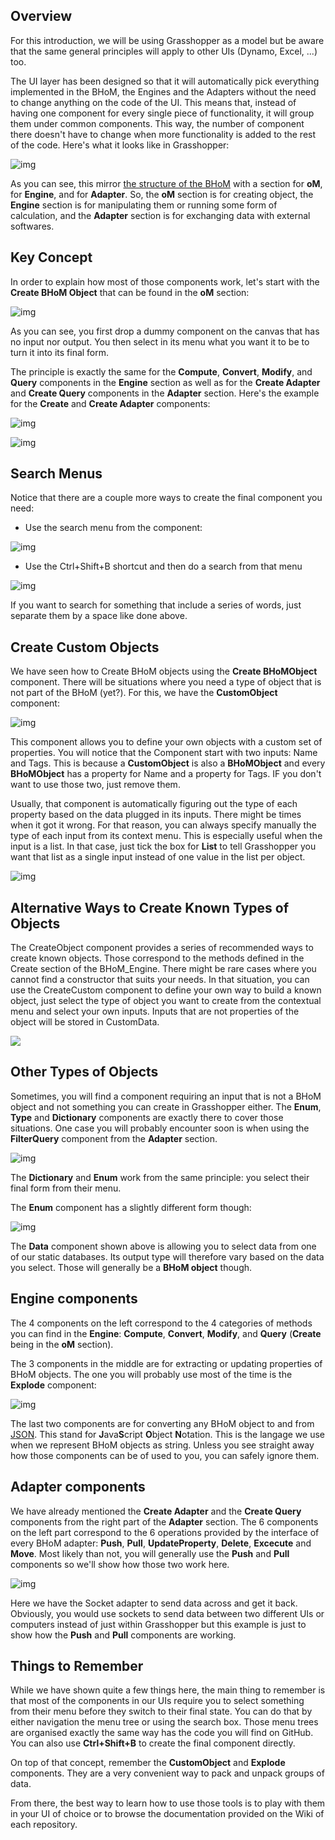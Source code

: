 ## Overview

For this introduction, we will be using Grasshopper as a model but be aware that the same general principles will apply to other UIs (Dynamo, Excel, ...) too. 

The UI layer has been designed so that it will automatically pick everything implemented in the BHoM, the Engines and the Adapters without the need to change anything on the code of the UI. This means that, instead of having one component for every single piece of functionality, it will group them under common components. This way, the number of component there doesn't have to change when more functionality is added to the rest of the code. Here's what it looks like in Grasshopper:

![img](/images/GH_Menu.png)

As you can see, this mirror [the structure of the BHoM](Structure-of-the-BHoM) with a section for **oM**, for **Engine**, and for **Adapter**. So, the **oM** section is for creating object, the **Engine** section is for manipulating them or running some form of calculation, and the **Adapter** section is for exchanging data with external softwares.

## Key Concept

In order to explain how most of those components work, let's start with the **Create BHoM Object** that can be found in the **oM** section:

![img](/images/GH_CreateComponent.gif)

As you can see, you first drop a dummy component on the canvas that has no input nor output. You then select in its menu what you want it to be to turn it into its final form.

The principle is exactly the same for the **Compute**, **Convert**, **Modify**, and **Query** components in the **Engine** section as well as for the **Create Adapter** and **Create Query** components in the **Adapter** section. Here's the example for the **Create** and **Create Adapter** components:

![img](/images/GH_QueryComponent.png)

![img](/images/GH_AdapterComponent.png)

## Search Menus

Notice that there are a couple more ways to create the final component you need: 

* Use the search menu from the component:

![img](/images/GH_ComponentSearchMenu.gif)

* Use the Ctrl+Shift+B shortcut and then do a search from that menu

![img](/images/GH_CtrlBSearchMenu.gif)

If you want to search for something that include a series of words, just separate them by a space like done above.

## Create Custom Objects

We have seen how to Create BHoM objects using the **Create BHoMObject** component. There will be situations where you need a type of object that is not part of the BHoM (yet?). For this, we have the **CustomObject** component:

![img](/images/GH_CustomObjComponent.gif)

This component allows you to define your own objects with a custom set of properties. You will notice that the Component start with two inputs: Name and Tags. This is because a **CustomObject** is also a **BHoMObject** and every **BHoMObject** has a property for Name and a property for Tags. IF you don't want to use those two, just remove them.

Usually, that component is automatically figuring out the type of each property based on the data plugged in its inputs. There might be times when it got it wrong. For that reason, you can always specify manually the type of each input from its context menu. This is especially useful when the input is a list. In that case, just tick the box for **List** to tell Grasshopper you want that list as a single input instead of one value in the list per object.

![img](/images/GH_TypeHint.png)

## Alternative Ways to Create Known Types of Objects

The CreateObject component provides a series of recommended ways to create known objects. Those correspond to the methods defined in the Create section of the BHoM_Engine. There might be rare cases where you cannot find a constructor that suits your needs. In that situation, you can use the CreateCustom component to define your own way to build a known object, just select the type of object you want to create from the contextual menu and select your own inputs. Inputs that are not properties of the object will be stored in CustomData.

![](https://user-images.githubusercontent.com/16853390/50468221-95618a80-09e1-11e9-8c31-f6dec30f93b8.gif)

## Other Types of Objects

Sometimes, you will find a component requiring an input that is not a BHoM object and not something you can create in Grasshopper either. The **Enum**, **Type** and **Dictionary** components are exactly there to cover those situations. One case you will probably encounter soon is when using the **FilterQuery** component from the **Adapter** section. 

![img](/images/GH_TypeComponent.gif)

The **Dictionary** and **Enum** work from the same principle: you select their final form from their menu. 

The **Enum** component has a slightly different form though:

![img](/images/GH_EnumAndData.gif)

The **Data** component shown above is allowing you to select data from one of our static databases. Its output type will therefore vary based on the data you select. Those will generally be a **BHoM object** though.

## Engine components

The 4 components on the left correspond to the 4 categories of methods you can find in the **Engine**: **Compute**, **Convert**, **Modify**, and **Query** (**Create** being in the **oM** section). 

The 3 components in the middle are for extracting or updating properties of BHoM objects. The one you will probably use most of the time is the **Explode** component:

![img](/images/GH_ExplodeComponent.gif)

The last two components are for converting any BHoM object to and from [JSON](https://en.wikipedia.org/wiki/JSON). This stand for **J**ava**S**cript **O**bject **N**otation. This is the langage we use when we represent BHoM objects as string. Unless you see straight away how those components can be of used to you, you can safely ignore them.

## Adapter components

We have already mentioned the **Create Adapter** and the **Create Query** components from the right part of the **Adapter** section. The 6 components on the left part correspond to the 6 operations provided by the interface of every BHoM adapter: **Push**, **Pull**, **UpdateProperty**, **Delete**, **Excecute** and **Move**. Most likely than not, you will generally use the **Push** and **Pull** components so we'll show how those two work here. 

![img](/images/GH_PushPullComponents.gif)

Here we have the Socket adapter to send data across and get it back. Obviously, you would use sockets to send data between two different UIs or computers instead of just within Grasshopper but this example is just to show how the **Push** and **Pull** components are working.

## Things to Remember

While we have shown quite a few things here, the main thing to remember is that most of the components in our UIs require you to select something from their menu before they switch to their final state. You can do that by either navigation the menu tree or using the search box. Those menu trees are organised exactly the same way has the code you will find on GitHub. You can also use **Ctrl+Shift+B** to create the final component directly. 

On top of that concept, remember the **CustomObject** and **Explode** components. They are a very convenient way to pack and unpack groups of data.

From there, the best way to learn how to use those tools is to play with them in your UI of choice or to browse the documentation provided on the Wiki of each repository.

